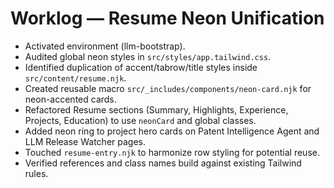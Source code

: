 # Worklog — Resume Neon Unification

- Activated environment (llm-bootstrap).
- Audited global neon styles in `src/styles/app.tailwind.css`.
- Identified duplication of accent/tabrow/title styles inside `src/content/resume.njk`.
- Created reusable macro `src/_includes/components/neon-card.njk` for neon-accented cards.
- Refactored Resume sections (Summary, Highlights, Experience, Projects, Education) to use `neonCard` and global classes.
- Added neon ring to project hero cards on Patent Intelligence Agent and LLM Release Watcher pages.
- Touched `resume-entry.njk` to harmonize row styling for potential reuse.
- Verified references and class names build against existing Tailwind rules.

